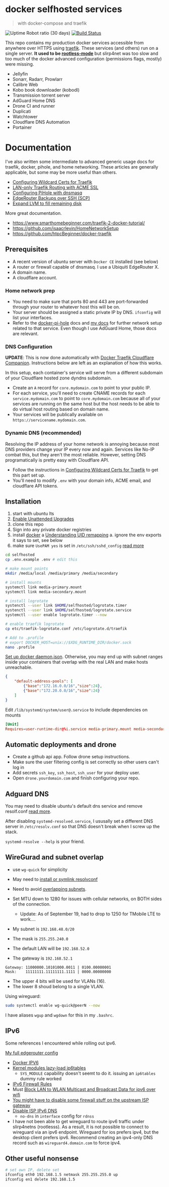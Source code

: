 # docker selfhosted services

> with docker-compose and traefik

![Uptime Robot ratio (30 days)](https://img.shields.io/uptimerobot/ratio/m784171038-19b52e00f52a8d916ba46346)
[![Build Status](https://drone.subdavis.com/api/badges/subdavis/selfhosted/status.svg)](https://drone.subdavis.com/subdavis/selfhosted)

This repo contains my production docker services accessible from anywhere over HTTPS using [traefik](https://traefik.io).  These services (and others) run on a single server.  **It used to be [rootless-mode](https://docs.docker.com/engine/security/rootless/)** but slirp4net was too slow and too much of the docker advanced configuration (permissions flags, mostly) were missing.

* Jellyfin
* Sonarr, Radarr, Prowlarr
* Calibre Web
* Kobo book downloader (kobodl)
* Transmission torrent server
* AdGuard Home DNS
* Drone CI and runner
* Duplicati
* Watchtower
* Cloudflare DNS Automation
* Portainer

# Documentation

I've also written some intermediate to advanced generic usage docs for traefik, docker, pihole, and home networking.  These articles are generally applicable, but some may be more useful than others.

* [Configuring Wildcard Certs for Traefik](docs/wildcard-certs.md)
* [LAN-only Traefik Routing with ACME SSL](docs/lan-only-routes.md)
* [Configuring PiHole with dnsmasq](docs/pihole-dnsmasq.md)
* [EdgeRouter Backups over SSH (SCP)](docs/edgerouter-backups.md)
* [Expand LVM to fill remaining disk](docs/ubuntu-expand-lvm.md)

More great documentation.

* https://www.smarthomebeginner.com/traefik-2-docker-tutorial/
* https://github.com/isaacrlevin/HomeNetworkSetup
* https://github.com/htpcBeginner/docker-traefik

## Prerequisites

* A recent version of ubuntu server with `Docker CE` installed (see below)
* A router or firewall capable of dnsmasq. I use a Ubiquiti EdgeRouter X.
* A domain name.
* A cloudflare account.

### Home network prep

* You need to make sure that ports 80 and 443 are port-forwarded through your router to whatever host this will be on.
* Your server should be assigned a static private IP by DNS.  `ifconfig` will list your interfaces.
* Refer to the [docker-pi-hole](https://github.com/pi-hole/docker-pi-hole) docs and [my docs](docs/pihole-dnsmasq.md) for further network setup related to that service.  Even though I use AdGuard Home, those docs are relevant.

### DNS Configuration

**UPDATE**: This is now done automatically with [Docker Traefik Cloudflare Companion](https://github.com/tiredofit/docker-traefik-cloudflare-companion).  Instructions below are left as an explanation of how this works.

In this setup, each container's service will serve from a different subdomain of your Cloudflare hosted zone dyndns subdomain.

* Create an `A` record for `core.mydomain.com` to point to your public IP.
* For each service, you'll need to create CNAME records for each `service.mydomain.com` to point to `core.mydomain.com` because all of your services are running on the same host but the host needs to be able to do virtual host routing based on domain name.
* Your services will be publically available on `https://servicename.mydomain.com`.

### Dynamic DNS (recommended)

Resolving the IP address of your home network is annoying because most DNS providers change your IP every now and again.  Services like No-IP combat this, but they aren't the most reliable.  However, setting DNS programatically is pretty easy with Cloudflare API.

* Follow the instructions in [Configuring Wildcard Certs for Traefik](docs/wildcard-certs.md) to get this part set up.
* You'll need to modify `.env` with your domain info, ACME email, and cloudflare API tokens.

## Installation

1. start with ubuntu lts
1. [Enable Unattended Upgrades](https://help.ubuntu.com/community/AutomaticSecurityUpdates)
1. clone this repo
1. Sign into any private docker registries
1. install [docker](https://docs.docker.com/engine/install/)
  a [Understanding UID remapping](https://medium.com/@tonistiigi/experimenting-with-rootless-docker-416c9ad8c0d6)
  a. ignore the env exports it says to set, see below
1. make sure `UsePAM yes` is set in `/etc/ssh/sshd_config` [read more](https://superuser.com/questions/1561076/systemctl-use-failed-to-connect-to-bus-no-such-file-or-directory-debian-9)

```bash
cd selfhosted
cp .env.example .env # edit this

# make mount points
mkdir /media/local /media/primary /media/secondary

# install mounts
systemctl link media-primary.mount
systemctl link media-secondary.mount

# install logrotate
systenctl --user link $HOME/selfhosted/logrotate.timer
systenctl --user link $HOME/selfhosted/logrotate.service
systemctl --user enable logrotate.timer --now

# enable traefik logrotate
cp etc/traefik-logrotate.conf /etc/logrotate.d/traefik

# Add to .profile
# export DOCKER_HOST=unix://$XDG_RUNTIME_DIR/docker.sock
nano .profile
```

[Set up docker daemon.json](https://forums.docker.com/t/rootless-docker-ip-range-conflicts/103341).  Otherwise, you may end up with subnet ranges inside your containers that overlap with the real LAN and make hosts unreachable.

``` json
{
    "default-address-pools": [
        {"base":"172.16.0.0/16","size":24},
        {"base":"172.20.0.0/16","size":24}
    ]
}
```

Edit `/lib/systemd/system/user@.service` to include dependencies on mounts

```conf
[Unit]
Requires=user-runtime-dir@%i.service media-primary.mount media-secondary.mount
```

## Automatic deployments and drone

* Create a github api app. Follow drone setup instructions.
* Make sure the user filtering config is set correctly so other users can't log in
* Add secrets `ssh_key`, `ssh_host`, `ssh_user` for your deploy user.
* Open `drone.yourdomain.com` and finish configuring your repo.

## Adguard DNS

You may need to disable ubuntu's default dns service and remove resolf.conf [read more](https://www.smarthomebeginner.com/run-pihole-in-docker-on-ubuntu-with-reverse-proxy/).

After disabling `systemd-resolved.service`, I ususally set a different DNS server in `/etc/resolv.conf` so that DNS doesn't break when I screw up the stack.

`systemd-resolve --help` is your friend.

## WireGurad and subnet overlap

* use `wg-quick` for simplicity
* May need to [install or symlink resolvconf](https://superuser.com/questions/1500691/usr-bin-wg-quick-line-31-resolvconf-command-not-found-wireguard-debian)
* Need to avoid [overlapping subnets](https://www.reddit.com/r/WireGuard/comments/bp01ci/connecting_to_services_through_vpn_when_the/).
* Set MTU down to 1280 for issues with cellular networks, on BOTH sides of the connection.
  * Update: As of September 19, had to drop to 1250 for TMobile LTE to work....

* My subnet is `192.168.48.0/20`
* The mask is `255.255.240.0`
* The default LAN will be `192.168.52.0`
* The gateway is `192.168.52.1`

```
Gateway: 11000000.10101000.0011 | 0100.00000001
Mask:    11111111.11111111.1111 | 0000.00000000
```

* The upper 4 bits will be used for VLANs (16).
* The lower 8 shoud belong to a single VLAN.

Using wireguard:

```bash
sudo systemctl enable wg-quick@peerN --now
```

I have aliases `wgup` and `wgdown` for this in my `.bashrc`.

## IPv6

Some references I encountered while rolling out ipv6.

[My full edgerouter config](docs/config.boot)

* [Docker IPV6](https://docs.docker.com/config/daemon/ipv6/)
* [Kernel modules lazy-load ip6tables](https://github.com/moby/moby/issues/33605#issuecomment-307361421)
  * `SYS_MODULE` capability doesn't seemt to do it. issuing an `ip6tables` dummy rule worked
* [IPv6 Firewall Rules](https://community.ui.com/questions/Can-someone-let-us-know-the-added-default-IPv6-firewall-rule-mentioned-in-the-new-Edge-OS-2-01/9683f591-6cd2-4677-83c9-e90d2b7c3fbe)
* Must [Block LAN to WLAN Multicast and Broadcast Data for ipv6 over wifi](https://community.ui.com/questions/IPv6-for-UniFi-WiFi/fa7109bb-c33f-4af4-9d98-dc82f0e31d99)
* [You might have to disable some firewall stuff on the upstream ISP gateway](https://community.ui.com/questions/Allow-HTTPs-over-IPv6-in-firewall-Edgemax/c5f00707-4476-4b1b-91d4-7391f73aafa6)
* [Disable ISP IPv6 DNS](https://kazoo.ga/dhcpv6-pd-for-native-ipv6/#)
  * `no-dns` in `interface` config for `rdnss`
* I have not been able to get wireguard to route ipv6 traffic under slirp4netns (rootlesss).  As a result, it is not possible to connect to wireguard via an ipv6 endpoint.  Wireguard for ios prefers ipv4, but the desktop client prefers ipv6.  Recommend creating an ipv4-only DNS record such as `wireguard4.domain.com` to force ipv4.

## Other useful nonsense

```bash
# set own IP, delete set
ifconfig eth0 192.168.1.5 netmask 255.255.255.0 up
ifconfig en1 delete 192.168.1.5
```


